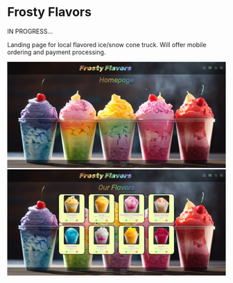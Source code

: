 # Frosty Flavors

IN PROGRESS...

Landing page for local flavored ice/snow cone truck. Will offer mobile ordering and payment processing.


![Homepage screenshot](/public/images/screenshot.jpg)
![Menu page screenshot](/public/images/screenshot2.jpg)